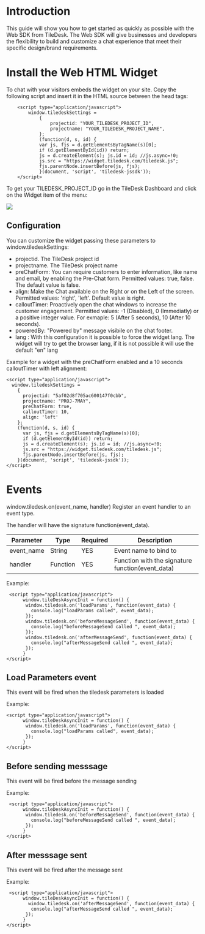 # Introduction 

This guide will show you how to get started as quickly as possible with the Web SDK from TileDesk. The Web SDK will give businesses and developers the flexibility to build and customize a chat experience that meet their specific design/brand requirements.

# Install the Web HTML Widget

To chat with your visitors embeds the widget on your site.
Copy the following script and insert it in the HTML source between the head tags:

```
    <script type="application/javascript">
        window.tiledeskSettings = 
            {
                projectid: "YOUR_TILEDESK_PROJECT_ID",
                projectname: "YOUR_TILEDESK_PROJECT_NAME",
            };
            (function(d, s, id) {
            var js, fjs = d.getElementsByTagName(s)[0];
            if (d.getElementById(id)) return;
            js = d.createElement(s); js.id = id; //js.async=!0;
            js.src = "https://widget.tiledesk.com/tiledesk.js";
            fjs.parentNode.insertBefore(js, fjs);
            }(document, 'script', 'tiledesk-jssdk'));
    </script>
```

To get your TILEDESK_PROJECT_ID go in the TileDesk Dashboard and click on the Widget item of the menu:

<img src="https://raw.githubusercontent.com/chat21/chat21-web-widget/master/docs/tiledesk-dashboard-widget-screenshots.png"/>



## Configuration ##

You can customize the widget passing these parameters to  window.tiledeskSettings:
* projectid. The TileDesk project id
* projectname. The TileDesk project name
* preChatForm: You can require customers to enter information, like name and email, by enabling the Pre-Chat form. Permitted values: true, false. The default value is false.
* align: Make the Chat available on the Right or on the Left of the  screen. Permitted values: 'right', 'left'. Default value is right.
* calloutTimer: Proactively open the chat windows to increase the customer engagement. Permitted values: -1 (Disabled), 0 (Immediatly) or a positive integer value. For exmaple: 5 (After 5 seconds),  10 (After 10 seconds).
* poweredBy: "Powered by" message visibile on the chat footer.
* lang : With this configuration it is possible to force the widget lang. The widget will try to get the browser lang, if it is not possible it will use the default "en" lang

Example for a widget with the preChatForm enabled and a 10 seconds calloutTimer with left alignment:

```
<script type="application/javascript">
  window.tiledeskSettings = 
    {
      projectid: "5af02d8f705ac600147f0cbb",
      projectname: "PROJ-7MAY",
      preChatForm: true,
      calloutTimer: 10,
      align: 'left'
    };
    (function(d, s, id) {
      var js, fjs = d.getElementsByTagName(s)[0];
      if (d.getElementById(id)) return;
      js = d.createElement(s); js.id = id; //js.async=!0;
      js.src = "https://widget.tiledesk.com/tiledesk.js";
      fjs.parentNode.insertBefore(js, fjs);
    }(document, 'script', 'tiledesk-jssdk'));
</script>
```

# Events

window.tiledesk.on(event_name, handler)
Register an event handler to an event type.

The handler will have the signature function(event_data).

| Parameter    | Type      | Required  | Description                 |
| ------------ | --------- | --------- | --------------------------  |
| event_name   | String    | YES       | Event name to bind to       |
| handler      | Function  | YES       | Function with the signature function(event_data) |


Example:

```
 <script type="application/javascript">    
      window.tileDeskAsyncInit = function() {
       window.tiledesk.on('loadParams', function(event_data) {
         console.log("loadParams called", event_data);
       });
       window.tiledesk.on('beforeMessageSend', function(event_data) {
         console.log("beforeMessageSend called ", event_data);
       });
       window.tiledesk.on('afterMessageSend', function(event_data) {
         console.log("afterMessageSend called ", event_data);
       });
      }
</script>
```

## Load Parameters event
This event will be fired when the tiledesk parameters is loaded

Example:

```
<script type="application/javascript">    
      window.tileDeskAsyncInit = function() {
       window.tiledesk.on('loadParams', function(event_data) {
         console.log("loadParams called", event_data);
       });
      }
</script>
```
 

## Before sending messsage
This event will be fired before the message sending

Example:

```
 <script type="application/javascript">    
      window.tileDeskAsyncInit = function() {
       window.tiledesk.on('beforeMessageSend', function(event_data) {
         console.log("beforeMessageSend called ", event_data);
       });
      }
</script>
```


## After messsage sent
This event will be fired after the message sent

Example:

```
 <script type="application/javascript">    
      window.tileDeskAsyncInit = function() {
        window.tiledesk.on('afterMessageSend', function(event_data) {
         console.log("afterMessageSend called ", event_data);
       });
      }
</script>
```
